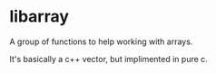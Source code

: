 libarray
========

A group of functions to help working with arrays.

It's basically a c++ vector, but implimented in pure c.